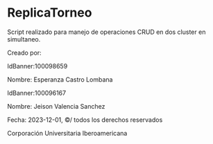 # ReplicaTorneo
Script realizado para manejo de operaciones CRUD en dos cluster en simultaneo. 

Creado por:

IdBanner:100098659

Nombre: Esperanza Castro Lombana 



IdBanner:100096167

Nombre: Jeison Valencia Sanchez



Fecha: 2023-12-01,  ©/ todos los derechos reservados

Corporación Universitaria Iberoamericana
